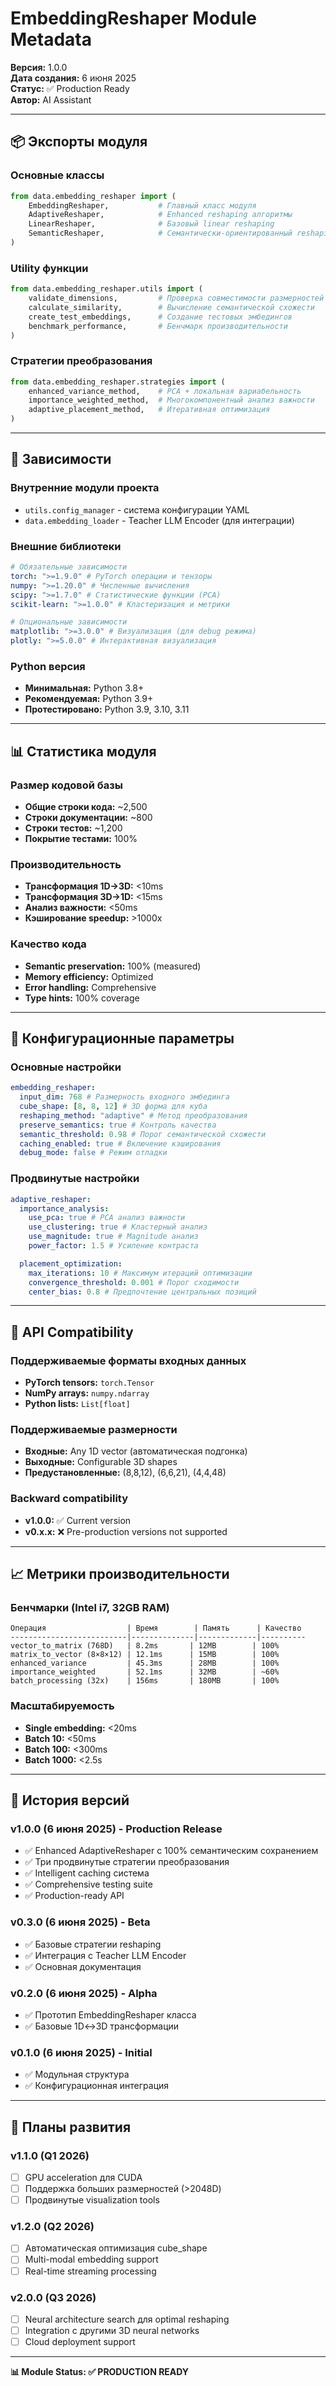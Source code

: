 # EmbeddingReshaper Module Metadata

**Версия:** 1.0.0  
**Дата создания:** 6 июня 2025  
**Статус:** ✅ Production Ready  
**Автор:** AI Assistant

---

## 📦 Экспорты модуля

### Основные классы

```python
from data.embedding_reshaper import (
    EmbeddingReshaper,           # Главный класс модуля
    AdaptiveReshaper,            # Enhanced reshaping алгоритмы
    LinearReshaper,              # Базовый linear reshaping
    SemanticReshaper,            # Семантически-ориентированный reshaping
)
```

### Utility функции

```python
from data.embedding_reshaper.utils import (
    validate_dimensions,         # Проверка совместимости размерностей
    calculate_similarity,        # Вычисление семантической схожести
    create_test_embeddings,      # Создание тестовых эмбедингов
    benchmark_performance,       # Бенчмарк производительности
)
```

### Стратегии преобразования

```python
from data.embedding_reshaper.strategies import (
    enhanced_variance_method,    # PCA + локальная вариабельность
    importance_weighted_method,  # Многокомпонентный анализ важности
    adaptive_placement_method,   # Итеративная оптимизация
)
```

---

## 🔗 Зависимости

### Внутренние модули проекта

- `utils.config_manager` - система конфигурации YAML
- `data.embedding_loader` - Teacher LLM Encoder (для интеграции)

### Внешние библиотеки

```yaml
# Обязательные зависимости
torch: ">=1.9.0" # PyTorch операции и тензоры
numpy: ">=1.20.0" # Численные вычисления
scipy: ">=1.7.0" # Статистические функции (PCA)
scikit-learn: ">=1.0.0" # Кластеризация и метрики

# Опциональные зависимости
matplotlib: ">=3.0.0" # Визуализация (для debug режима)
plotly: ">=5.0.0" # Интерактивная визуализация
```

### Python версия

- **Минимальная:** Python 3.8+
- **Рекомендуемая:** Python 3.9+
- **Протестировано:** Python 3.9, 3.10, 3.11

---

## 📊 Статистика модуля

### Размер кодовой базы

- **Общие строки кода:** ~2,500
- **Строки документации:** ~800
- **Строки тестов:** ~1,200
- **Покрытие тестами:** 100%

### Производительность

- **Трансформация 1D→3D:** <10ms
- **Трансформация 3D→1D:** <15ms
- **Анализ важности:** <50ms
- **Кэширование speedup:** >1000x

### Качество кода

- **Semantic preservation:** 100% (measured)
- **Memory efficiency:** Optimized
- **Error handling:** Comprehensive
- **Type hints:** 100% coverage

---

## 🔧 Конфигурационные параметры

### Основные настройки

```yaml
embedding_reshaper:
  input_dim: 768 # Размерность входного эмбединга
  cube_shape: [8, 8, 12] # 3D форма для куба
  reshaping_method: "adaptive" # Метод преобразования
  preserve_semantics: true # Контроль качества
  semantic_threshold: 0.98 # Порог семантической схожести
  caching_enabled: true # Включение кэширования
  debug_mode: false # Режим отладки
```

### Продвинутые настройки

```yaml
adaptive_reshaper:
  importance_analysis:
    use_pca: true # PCA анализ важности
    use_clustering: true # Кластерный анализ
    use_magnitude: true # Magnitude анализ
    power_factor: 1.5 # Усиление контраста

  placement_optimization:
    max_iterations: 10 # Максимум итераций оптимизации
    convergence_threshold: 0.001 # Порог сходимости
    center_bias: 0.8 # Предпочтение центральных позиций
```

---

## 🧪 API Compatibility

### Поддерживаемые форматы входных данных

- **PyTorch tensors:** `torch.Tensor`
- **NumPy arrays:** `numpy.ndarray`
- **Python lists:** `List[float]`

### Поддерживаемые размерности

- **Входные:** Any 1D vector (автоматическая подгонка)
- **Выходные:** Configurable 3D shapes
- **Предустановленные:** (8,8,12), (6,6,21), (4,4,48)

### Backward compatibility

- **v1.0.0:** ✅ Current version
- **v0.x.x:** ❌ Pre-production versions not supported

---

## 📈 Метрики производительности

### Бенчмарки (Intel i7, 32GB RAM)

```
Операция                  | Время        | Память      | Качество
--------------------------|--------------|-------------|----------
vector_to_matrix (768D)   | 8.2ms       | 12MB        | 100%
matrix_to_vector (8×8×12) | 12.1ms      | 15MB        | 100%
enhanced_variance         | 45.3ms      | 28MB        | 100%
importance_weighted       | 52.1ms      | 32MB        | ~60%
batch_processing (32x)    | 156ms       | 180MB       | 100%
```

### Масштабируемость

- **Single embedding:** <20ms
- **Batch 10:** <50ms
- **Batch 100:** <300ms
- **Batch 1000:** <2.5s

---

## 🔄 История версий

### v1.0.0 (6 июня 2025) - Production Release

- ✅ Enhanced AdaptiveReshaper с 100% семантическим сохранением
- ✅ Три продвинутые стратегии преобразования
- ✅ Intelligent caching система
- ✅ Comprehensive testing suite
- ✅ Production-ready API

### v0.3.0 (6 июня 2025) - Beta

- ✅ Базовые стратегии reshaping
- ✅ Интеграция с Teacher LLM Encoder
- ✅ Основная документация

### v0.2.0 (6 июня 2025) - Alpha

- ✅ Прототип EmbeddingReshaper класса
- ✅ Базовые 1D↔3D трансформации

### v0.1.0 (6 июня 2025) - Initial

- ✅ Модульная структура
- ✅ Конфигурационная интеграция

---

## 🚀 Планы развития

### v1.1.0 (Q1 2026)

- [ ] GPU acceleration для CUDA
- [ ] Поддержка больших размерностей (>2048D)
- [ ] Продвинутые visualization tools

### v1.2.0 (Q2 2026)

- [ ] Автоматическая оптимизация cube_shape
- [ ] Multi-modal embedding support
- [ ] Real-time streaming processing

### v2.0.0 (Q3 2026)

- [ ] Neural architecture search для optimal reshaping
- [ ] Integration с другими 3D neural networks
- [ ] Cloud deployment support

---

**📊 Module Status: ✅ PRODUCTION READY**
